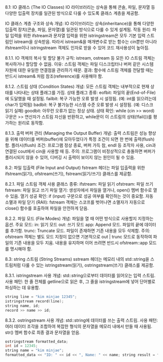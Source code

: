 8.1: IO 클래스 (The IO Classes)
IO 라이브러리는 상속을 통해 콘솔, 파일, 문자열 등 다양한 입출력 장치를 일관된 방식으로 다룰 수 있도록 클래스 계층을 제공함.

IO 클래스 계층 구조와 상속
개념: IO 라이브러리는 상속(inheritance)을 통해 다양한 입출력 장치(콘솔, 파일, 문자열)를 일관된 방식으로 다룰 수 있게 설계됨.
작동 원리: 파일 입력을 위한 ifstream과 문자열 입력을 위한 istringstream은 모두 기본 입력 스트림인 istream을 상속받음. 따라서 istream&을 매개변수로 받는 함수는 cin뿐만 아니라 ifstream이나 istringstream 객체도 인자로 받을 수 있어 코드 재사용성이 높아짐.

8.1.1. IO 객체의 복사 및 할당 불가
규칙: istream, ostream 등 모든 IO 스트림 객체는 복사하거나 할당할 수 없음.
이유: 스트림 객체는 파일 디스크립터나 버퍼 같은 시스템 자원에 대한 유일한 연결점을 관리하기 때문.
결과: 함수에 스트림 객체를 전달할 때는 반드시 istream& 처럼 참조(reference)를 사용해야 함.

8.1.2. 스트림 상태 (Condition States)
개념: 모든 스트림 객체는 내부적으로 현재 상태를 나타내는 상태 플래그를 가짐.
상태 플래그 종류:
eofbit: 파일의 끝(End-of-File)에 도달했을 때 설정됨.
failbit: 복구 가능한 오류 발생 시 설정됨. (예: int를 읽으려는데 char가 입력됨)
badbit: 복구 불가능한 시스템 수준 오류 발생 시 설정됨. (예: 디스크 읽기 실패)
goodbit: 아무런 오류가 없는 정상 상태.
상태 확인: while (cin >> word) 구문은 >> 연산자가 스트림 자신을 반환하고, while문이 이 스트림의 상태(!fail())를 평가하는 원리로 동작함.

8.1.3. 출력 버퍼 관리 (Managing the Output Buffer)
개념: 출력 스트림은 성능 향상을 위해 데이터를 버퍼(buffer)에 모아두었다가 특정 조건이 되면 한 번에 출력(flush)함.
플러시(flush) 조건: 프로그램 정상 종료, 버퍼 가득 참, endl 등 조작자 사용, cin과 연결된 cout에서 cin을 사용할 때 등.
주의: 프로그램이 비정상적으로 충돌하면 버퍼가 플러시되지 않을 수 있어, 디버깅 시 출력이 보이지 않는 원인이 될 수 있음.

8.2: 파일 입출력 (File Input and Output)
fstream 헤더는 파일 입출력을 위한 ifstream(읽기), ofstream(쓰기), fstream(읽기/쓰기) 클래스를 제공함.

8.2.1. 파일 스트림 객체 사용
클래스 종류:
ifstream: 파일 읽기
ofstream: 파일 쓰기
fstream: 파일 읽고 쓰기
파일 열기: 생성자에서 파일을 열거나, open() 멤버 함수로 열 수 있음.
열기 성공 확인: if (input) 구문으로 성공 여부를 확인하는 것이 중요함.
자동 소멸과 파일 닫기 (RAII): fstream 객체는 스코프를 벗어나면 소멸자가 자동으로 close() 함수를 호출하여 파일을 안전하게 닫음.

8.2.2. 파일 모드 (File Modes)
개념: 파일을 열 때 어떤 방식으로 사용할지 지정하는 옵션.
주요 모드:
in: 읽기 모드
out: 쓰기 모드
app: Append 모드. 파일의 끝에 데이터를 추가함.
trunc: Truncate 모드. 파일이 존재하면 기존 내용을 모두 삭제함.
주의: ofstream 객체는 별도 모드 지정이 없으면 기본적으로 out | trunc 모드로 동작하여 파일의 기존 내용을 모두 지움. 내용을 유지하며 이어 쓰려면 반드시 ofstream::app 모드를 명시해야 함.

8.3: string 스트림 (String Streams)
sstream 헤더는 메모리 내의 std::string을 스트림처럼 다룰 수 있는 istringstream(읽기), ostringstream(쓰기) 클래스를 제공함.

8.3.1. istringstream 사용
개념: std::string으로부터 데이터를 읽어오는 입력 스트림.
사용 패턴: 한 줄 전체를 getline으로 읽은 후, 그 줄을 istringstream에 넣어 단어별로 파싱하는 데 유용함.
```cpp 
string line = "kim minjae 12345"; 
istringstream record(line); 
string name, id; 
record >> name >> id; 
```

8.3.2. ostringstream 사용
개념: std::string에 데이터를 쓰는 출력 스트림.
사용 패턴: 여러 데이터 조각을 조합하여 복잡한 형식의 문자열을 메모리 내에서 만들 때 사용됨. str() 멤버 함수로 최종 결과 문자열을 얻음.
```cpp 
ostringstream formatted_data; 
int id = 12345; 
string name = "kim minjae"; 
formatted_data << "ID: " << id << ", Name: " << name; string result = formatted_data.str(); 
```